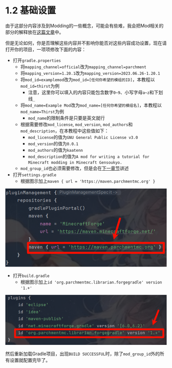 # 1.2 基础设置
由于这部分内容涉及到Modding的一些概念，可能会有些难，我会把Mod相关的部分的解释放在[这篇文章](conceptions.md)中。

但是无论如何，你是否理解这些内容并不影响你能否对这些内容成功设置，现在请打开你的项目，一项项修改下面的内容：

- 打开`gradle.properties`
    - 将`mapping_channel=official`改为`mapping_channel=parchment`
    - 将`mapping_version=1.20.1`改为`mapping_version=2023.06.26-1.20.1`
    - 将`mod_id=examplemod`改为`mod_id=[任何你希望的模组的ID]`，本教程以`mod_id=thirst`为例
      - 注意，这里你可以填入的内容只能包含数字`0~9`、小写字母`a~z`和下划线`_`
    - 将`mod_name=Example Mod`改为`mod_name=[任何你希望的模组名]`，本教程以`mod_name=Thirst`为例
      - `mod_name`的限制条件是只要是英文就行
    - 根据需要修改`mod_license`, `mod_version`, `mod_authors`和`mod_description`，在本教程中这些值如下：
      - `mod_license`的值为`GNU General Public License v3.0`
      - `mod_version`的值为`0.0.1`
      - `mod_authors`的值为`kaatenn`
      - `mod_description`的值为`A mod for writing a tutorial for Minecraft modding in Minecraft Gensoukyo.`
    - `mod_group_id`也必须需要修改，但是会在[下一章节](../basic/mod.md)讲述
- 打开`settings.gradle`
    - 根据图示加上`maven { url = 'https://maven.parchmentmc.org' }`

![Settings设置](images/settings.gradle_content.png)

- 打开`build.gradle`
    - 根据图示加上`id 'org.parchmentmc.librarian.forgegradle' version '1.+'`

![Build设置](images/build.gradle_content.png)

然后重新加载Gradle项目，出现`BUILD SUCCESSFUL`时，除了`mod_group_id`外的所有设置就配置完毕了。